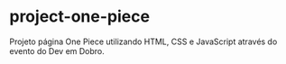 # project-one-piece
Projeto página One Piece utilizando HTML, CSS e JavaScript através do evento do Dev em Dobro.
